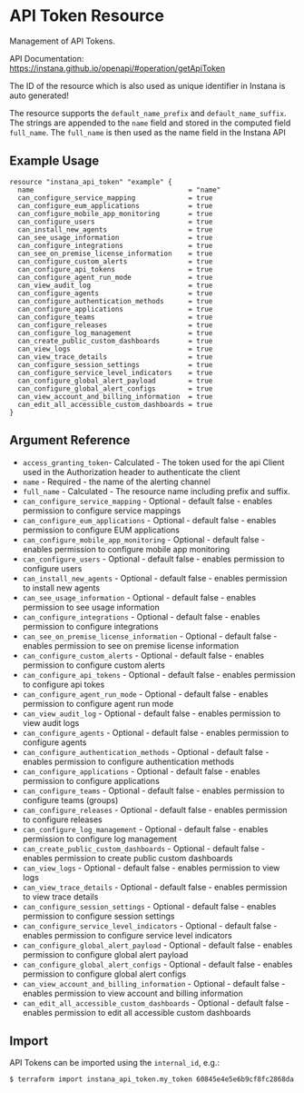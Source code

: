 # API Token Resource

Management of API Tokens.

API Documentation: <https://instana.github.io/openapi/#operation/getApiToken>

The ID of the resource which is also used as unique identifier in Instana is auto generated!

The resource supports the `default_name_prefix` and `default_name_suffix`. The strings are 
appended to the `name` field and stored in the computed field `full_name`. The `full_name`
is then used as the name field in the Instana API

## Example Usage

```hcl
resource "instana_api_token" "example" {
  name                                      = "name"
  can_configure_service_mapping             = true
  can_configure_eum_applications            = true
  can_configure_mobile_app_monitoring       = true
  can_configure_users                       = true
  can_install_new_agents                    = true
  can_see_usage_information                 = true
  can_configure_integrations                = true
  can_see_on_premise_license_information    = true
  can_configure_custom_alerts               = true
  can_configure_api_tokens                  = true
  can_configure_agent_run_mode              = true
  can_view_audit_log                        = true
  can_configure_agents                      = true
  can_configure_authentication_methods      = true
  can_configure_applications                = true
  can_configure_teams                       = true
  can_configure_releases                    = true
  can_configure_log_management              = true
  can_create_public_custom_dashboards       = true
  can_view_logs                             = true
  can_view_trace_details                    = true
  can_configure_session_settings            = true
  can_configure_service_level_indicators    = true
  can_configure_global_alert_payload        = true
  can_configure_global_alert_configs        = true
  can_view_account_and_billing_information  = true
  can_edit_all_accessible_custom_dashboards = true
}
```

## Argument Reference

* `access_granting_token`-  Calculated - The token used for the api Client used in the Authorization header to authenticate the client
* `name` - Required - the name of the alerting channel
* `full_name` - Calculated - The resource name including prefix and suffix.
* `can_configure_service_mapping` - Optional - default false - enables permission to configure service mappings
* `can_configure_eum_applications` - Optional - default false - enables permission to configure EUM applications
* `can_configure_mobile_app_monitoring` - Optional - default false - enables permission to configure mobile app monitoring
* `can_configure_users` - Optional - default false - enables permission to configure users
* `can_install_new_agents` - Optional - default false - enables permission to install new agents
* `can_see_usage_information` - Optional - default false - enables permission to see usage information
* `can_configure_integrations` - Optional - default false - enables permission to configure integrations
* `can_see_on_premise_license_information` - Optional - default false - enables permission to see on premise license information
* `can_configure_custom_alerts` - Optional - default false - enables permission to configure custom alerts
* `can_configure_api_tokens` - Optional - default false - enables permission to configure api tokes
* `can_configure_agent_run_mode` - Optional - default false - enables permission to configure agent run mode
* `can_view_audit_log` - Optional - default false - enables permission to view audit logs
* `can_configure_agents` - Optional - default false - enables permission to configure agents
* `can_configure_authentication_methods` - Optional - default false - enables permission to configure authentication methods
* `can_configure_applications` - Optional - default false - enables permission to configure applications
* `can_configure_teams` - Optional - default false - enables permission to configure teams (groups)
* `can_configure_releases` - Optional - default false - enables permission to configure releases
* `can_configure_log_management` - Optional - default false - enables permission to configure log management
* `can_create_public_custom_dashboards` - Optional - default false - enables permission to create public custom dashboards 
* `can_view_logs` - Optional - default false - enables permission to view logs 
* `can_view_trace_details` - Optional - default false - enables permission to view trace details 
* `can_configure_session_settings` - Optional - default false - enables permission to configure session settings
* `can_configure_service_level_indicators` - Optional - default false - enables permission to configure service level indicators
* `can_configure_global_alert_payload` - Optional - default false - enables permission to configure global alert payload
* `can_configure_global_alert_configs` - Optional - default false - enables permission to configure global alert configs
* `can_view_account_and_billing_information` - Optional - default false - enables permission to view account and billing information
* `can_edit_all_accessible_custom_dashboards` - Optional - default false - enables permission to edit all accessible custom dashboards

## Import

API Tokens can be imported using the `internal_id`, e.g.:

```
$ terraform import instana_api_token.my_token 60845e4e5e6b9cf8fc2868da
```
